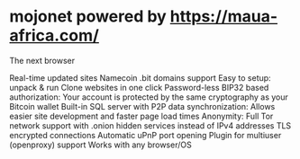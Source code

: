 # mojonet powered by https://maua-africa.com/


The next browser 


Real-time updated sites
Namecoin .bit domains support
Easy to setup: unpack & run
Clone websites in one click
Password-less BIP32 based authorization: Your account is protected by the same cryptography as your Bitcoin wallet
Built-in SQL server with P2P data synchronization: Allows easier site development and faster page load times
Anonymity: Full Tor network support with .onion hidden services instead of IPv4 addresses
TLS encrypted connections
Automatic uPnP port opening
Plugin for multiuser (openproxy) support
Works with any browser/OS
